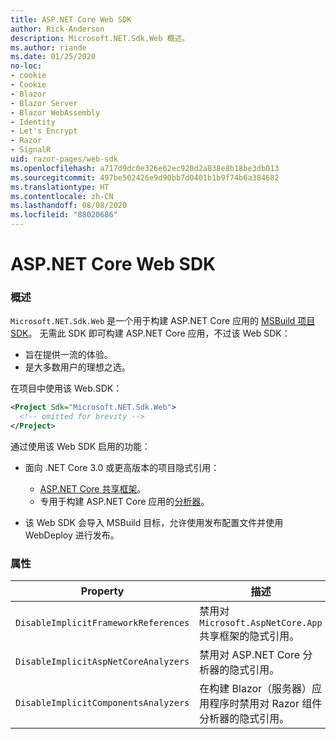 ```yaml
---
title: ASP.NET Core Web SDK
author: Rick-Anderson
description: Microsoft.NET.Sdk.Web 概述。
ms.author: riande
ms.date: 01/25/2020
no-loc:
- cookie
- Cookie
- Blazor
- Blazor Server
- Blazor WebAssembly
- Identity
- Let's Encrypt
- Razor
- SignalR
uid: razor-pages/web-sdk
ms.openlocfilehash: a717d9dc0e326e62ec920d2a838e8b18be3db013
ms.sourcegitcommit: 497be502426e9d90bb7d0401b1b9f74b6a384682
ms.translationtype: HT
ms.contentlocale: zh-CN
ms.lasthandoff: 08/08/2020
ms.locfileid: "88020686"
---
```

# <a name="aspnet-core-web-sdk"></a>ASP.NET Core Web SDK

### <a name="overview"></a>概述

`Microsoft.NET.Sdk.Web` 是一个用于构建 ASP.NET Core 应用的 [MSBuild 项目 SDK](https://docs.microsoft.com/visualstudio/msbuild/how-to-use-project-sdk)。 无需此 SDK 即可构建 ASP.NET Core 应用，不过该 Web SDK：

* 旨在提供一流的体验。
* 是大多数用户的理想之选。

在项目中使用该 Web.SDK：

  ```xml
  <Project Sdk="Microsoft.NET.Sdk.Web">
    <!-- omitted for brevity -->
  </Project>
  ```

通过使用该 Web SDK 启用的功能：

* 面向 .NET Core 3.0 或更高版本的项目隐式引用：

  * [ASP.NET Core 共享框架](xref:fundamentals/metapackage-app)。
  * 专用于构建 ASP.NET Core 应用的[分析器](/visualstudio/extensibility/getting-started-with-roslyn-analyzers)。
* 该 Web SDK 会导入 MSBuild 目标，允许使用发布配置文件并使用 WebDeploy 进行发布。

### <a name="properties"></a>属性

| Property | 描述 |
| -------- | ----------- |
| `DisableImplicitFrameworkReferences` | 禁用对 `Microsoft.AspNetCore.App` 共享框架的隐式引用。 |
| `DisableImplicitAspNetCoreAnalyzers` | 禁用对 ASP.NET Core 分析器的隐式引用。 |
| `DisableImplicitComponentsAnalyzers` | 在构建 Blazor（服务器）应用程序时禁用对 Razor 组件分析器的隐式引用。 |
